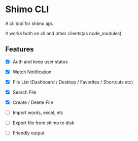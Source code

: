 # Shimo CLI

A cli tool for shimo api.

It works both on cli and other clients(as node_modules).

## Features

- [x] Auth and keep user status

- [x] Watch Notification

- [x] File List (Dashboard / Desktop / Favorites / Shortcuts etc)

- [x] Search File

- [x] Create / Delete File

- [ ] Import words, excel, etc

- [ ] Export file from shimo to disk

- [ ] Friendly output
